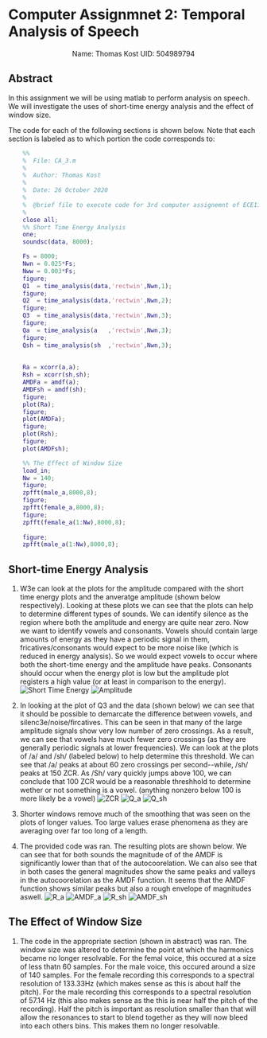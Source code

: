 # Computer Assignmnet 2: Temporal Analysis of Speech

$$ \text{Name: Thomas Kost UID: 504989794}$$

## Abstract

In this assignment we will be using matlab to perform analysis on speech. We will investigate the uses of short-time energy analysis and the effect of window size. 

The code for each of the following sections is shown below. Note that each section is labeled as to which portion the code corresponds to:

```MATLAB
    %%
    %  File: CA_3.m
    % 
    %  Author: Thomas Kost
    %  
    %  Date: 26 October 2020
    %  
    %  @brief file to execute code for 3rd computer assignemnt of ECE114
    %
    close all;
    %% Short Time Energy Analysis
    one;
    soundsc(data, 8000);

    Fs = 8000;
    Nwn = 0.025*Fs;
    Nww = 0.003*Fs;
    figure;
    Q1  = time_analysis(data,'rectwin',Nwn,1);
    figure;
    Q2  = time_analysis(data,'rectwin',Nwn,2);
    figure;
    Q3  = time_analysis(data,'rectwin',Nwn,3);
    figure;
    Qa  = time_analysis(a   ,'rectwin',Nwn,3);
    figure;
    Qsh = time_analysis(sh  ,'rectwin',Nwn,3);
    
    
    Ra = xcorr(a,a);
    Rsh = xcorr(sh,sh);
    AMDFa = amdf(a);
    AMDFsh = amdf(sh);
    figure;
    plot(Ra);
    figure;
    plot(AMDFa);
    figure;
    plot(Rsh);
    figure;
    plot(AMDFsh);

    %% The Effect of Window Size
    load_in;
    Nw = 140;
    figure;
    zpfft(male_a,8000,8);
    figure;
    zpfft(female_a,8000,8);
    figure;
    zpfft(female_a(1:Nw),8000,8);
    
    figure;
    zpfft(male_a(1:Nw),8000,8);
```

## Short-time Energy Analysis
1. W3e can look at the plots for the amplitude compared with the short time energy plots and the anveratge amplitude (shown below respectively). Looking at these plots we can see that the plots can help to determine different types of sounds. We can identify silence as the region where both the amplitude and energy are quite near zero. Now we want to identify vowels and consonants. Vowels should contain large amounts of energy as they have a periodic signal in them, fricatives/consonants would expect to be more noise like (which is reduced in energy analysis). So we would expect vowels to occur where both the short-time energy and the amplitude have peaks. Consonants should occur when the energy plot is low but the amplitude plot registers a high value (or at least in comparison to the energy).
![Short Time Energy](Q1.jpg)
![Amplitude](Q2.jpg)

2. In looking at the plot of Q3 and the data (shown below) we can see that it should be possible to demarcate the difference between vowels, and silenc3e/noise/fircatives. This can be seen in that many of the large amplitude signals show very low number of zero crossings. As a result, we can see that vowels have much fewer zero crossings (as they are generally periodic signals at lower frequencies). We can look at the plots of /a/ and /sh/ (labeled below) to help determine this threshold. We can see that /a/ peaks at about 60 zero crossings per second--while, /sh/ peaks at 150 ZCR. As /Sh/ vary quickly jumps above 100, we can conclude that 100 ZCR would be a reasonable threshhold to determine wether or not something is a vowel. (anything nonzero below 100 is more likely be a vowel)
![ZCR](Q3.jpg)
![Q_a](Qa.jpg)
![Q_sh](Qsh.jpg)

3. Shorter windows remove much of the smoothing that was seen on the plots of longer values. Too large values erase phenomena as they are averaging over far too long of a length.

4. The provided code was ran. The resulting plots are shown below. We can see that for both sounds the magnitude of  of the AMDF is significantly lower than that of the autocoorelation. We can also see that in both cases the general magnitudes show the same peaks and valleys in the autocoorelation as the AMDF function. It seems that the AMDF function shows similar peaks but also a rough envelope of magnitudes aswell. 
![R_a](Ra.jpg)
![AMDF_a](AMDFa.jpg)
![R_sh](Rsh.jpg)
![AMDF_sh](AMDFsh.jpg)



## The Effect of Window Size
1. The code in the appropriate section (shown in abstract) was ran. The window size was altered to determine the point at which the harmonics became no longer resolvable. For the femal voice, this occured at a size of less thatn 60 samples. For the male voice, this occured around a size of 140 samples. For the female recording this corresponds to a spectral resolution of 133.33Hz (which makes sense as this is about half the pitch). For the male recording this corresponds to a spectral resolution of 57.14 Hz (this also makes sense as the this is near half the pitch of the recording). Half the pitch is important as resolution smaller than that will allow the resonances to start to blend together as they will now bleed into each others bins. This makes them no longer resolvable.
